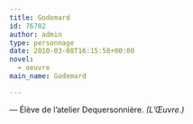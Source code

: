 ```yaml
---
title: Godemard
id: 76702
author: admin
type: personnage
date: 2010-03-08T16:15:58+00:00
novel:
  - oeuvre
main_name: Godemard

---
```

— Élève de l&rsquo;atelier Dequersonnière. _(L&rsquo;Œuvre.)_